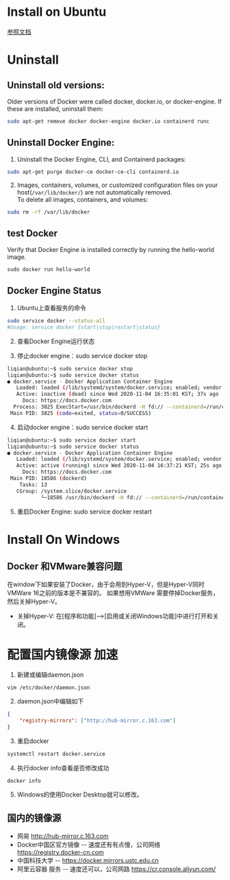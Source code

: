 # Install on Ubuntu
[参照文档](https://docs.docker.com/get-started/)

# Uninstall 
## Uninstall old versions:  
Older versions of Docker were called docker, docker.io, or docker-engine. If these are installed, uninstall them:
```bash
sudo apt-get remove docker docker-engine docker.io containerd runc
```

## Uninstall Docker Engine:  
1. Uninstall the Docker Engine, CLI, and Containerd packages:
```bash
sudo apt-get purge docker-ce docker-ce-cli containerd.io
```

2. Images, containers, volumes, or customized configuration files on your host(`/var/lib/docker/`) are not automatically removed.  
To delete all images, containers, and volumes:
```bash
sudo rm -rf /var/lib/docker
```
## test Docker
Verify that Docker Engine is installed correctly by running the hello-world image.
```
sudo docker run hello-world
```

## Docker Engine Status
1. Ubuntu上查看服务的命令
```bash
sudo service docker --status-all
#Usage: service docker {start|stop|restart|status}

```
2. 查看Docker Engine运行状态

3. 停止docker engine：sudo service docker stop 
```bash
liqian@ubuntu:~$ sudo service docker stop
liqian@ubuntu:~$ sudo service docker status
● docker.service - Docker Application Container Engine
   Loaded: loaded (/lib/systemd/system/docker.service; enabled; vendor preset: e
   Active: inactive (dead) since Wed 2020-11-04 16:35:01 KST; 37s ago
     Docs: https://docs.docker.com
  Process: 3825 ExecStart=/usr/bin/dockerd -H fd:// --containerd=/run/containerd
 Main PID: 3825 (code=exited, status=0/SUCCESS)

```

4. 启动docker engine：sudo service docker start 
```bash
liqian@ubuntu:~$ sudo service docker start
liqian@ubuntu:~$ sudo service docker status
● docker.service - Docker Application Container Engine
   Loaded: loaded (/lib/systemd/system/docker.service; enabled; vendor preset: e
   Active: active (running) since Wed 2020-11-04 16:37:21 KST; 25s ago
     Docs: https://docs.docker.com
 Main PID: 18586 (dockerd)
    Tasks: 13
   CGroup: /system.slice/docker.service
           └─18586 /usr/bin/dockerd -H fd:// --containerd=/run/containerd/contai
```

5. 重启Docker Engine: sudo service docker restart 


# Install On Windows

## Docker 和VMware兼容问题
在window下如果安装了Docker，由于会用到Hyper-V，但是Hyper-V同时VMWare 16之前的版本是不兼容的。
如果想用VMWare 需要停掉Docker服务，然后关掉Hyper-V。
- 关掉Hyper-V: 在[程序和功能]-->[启用或关闭Windows功能]中进行打开和关闭。

# 配置国内镜像源 加速
1. 新建或编辑daemon.json
```
vim /etc/docker/daemon.json
```
 
2. daemon.json中编辑如下
```json
{
    "registry-mirrors": ["http://hub-mirror.c.163.com"]
}
```
 
3. 重启docker
```bash
systemctl restart docker.service
```
 
4. 执行docker info查看是否修改成功
```
docker info
```

5. Windows的使用Docker Desktop就可以修改。
## 国内的镜像源
* 网易
http://hub-mirror.c.163.com
* Docker中国区官方镜像 -- 速度还有有点慢，公司网络
https://registry.docker-cn.com
* 中国科技大学 -- 
https://docker.mirrors.ustc.edu.cn
* 阿里云容器  服务 -- 速度还可以，公司网路
https://cr.console.aliyun.com/
